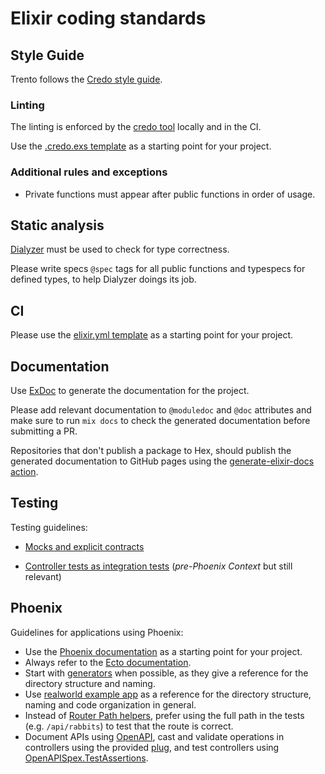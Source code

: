 # Elixir coding standards

## Style Guide

Trento follows the [Credo style guide](https://github.com/rrrene/elixir-style-guide).

### Linting

The linting is enforced by the [credo tool](https://github.com/rrrene/credo) locally and in the CI.

Use the [.credo.exs template](../templates/.credo.exs) as a starting point for your project.

### Additional rules and exceptions

- Private functions must appear after public functions in order of usage.

## Static analysis

[Dialyzer](https://github.com/jeremyjh/dialyxir) must be used to check for type correctness.

Please write specs `@spec` tags for all public functions and typespecs for defined types, to help Dialyzer doings its job.

## CI

Please use the [elixir.yml template](../templates/elixir.yml) as a starting point for your project.

## Documentation

Use [ExDoc](https://github.com/elixir-lang/ex_doc) to generate the documentation for the project.

Please add relevant documentation to `@moduledoc` and `@doc` attributes and make sure to run `mix docs` to check the generated documentation before submitting a PR.

Repositories that don't publish a package to Hex, should publish the generated documentation to GitHub pages using the [generate-elixir-docs action](../templates/elixir-ci.yaml).

## Testing

Testing guidelines:

- [Mocks and explicit contracts](https://dashbit.co/blog/mocks-and-explicit-contracts)

- [Controller tests as integration tests](https://groups.google.com/g/elixir-ecto/c/BKpLf092dWs/m/VaCvfZpEBQAJ) (_pre-Phoenix Context_ but still relevant)

## Phoenix

Guidelines for applications using Phoenix:

- Use the [Phoenix documentation](https://hexdocs.pm/phoenix/overview.html) as a starting point for your project.
- Always refer to the [Ecto documentation](https://hexdocs.pm/ecto/Ecto.html).
- Start with [generators](https://hexdocs.pm/phoenix/contexts.html#starting-with-generators) when possible, as they give a reference for the directory structure and naming.
- Use [realworld example app](https://github.com/gothinkster/elixir-phoenix-realworld-example-app) as a reference for the directory structure, naming and code organization in general.
- Instead of [Router Path helpers](https://hexdocs.pm/phoenix/routing.html#path-helpers), prefer using the full path in the tests (e.g. `/api/rabbits`) to test that the route is correct.
- Document APIs using [OpenAPI](https://github.com/open-api-spex/open_api_spex), cast and validate operations in controllers using the provided [plug](https://github.com/open-api-spex/open_api_spex#validating-and-casting-params), and test controllers using [OpenAPISpex.TestAssertions](https://github.com/open-api-spex/open_api_spex#validate-responses).
